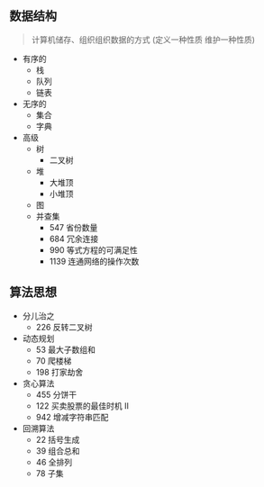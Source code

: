 ## 数据结构

> 计算机储存、组织组织数据的方式 (定义一种性质 维护一种性质)

- 有序的
  - 栈
  - 队列
  - 链表
- 无序的
  - 集合
  - 字典
- 高级
  - 树
    - 二叉树
  - 堆
    - 大堆顶
    - 小堆顶
  - 图
  - 并查集
    - 547 省份数量
    - 684 冗余连接
    - 990 等式方程的可满足性
    - 1139 连通网络的操作次数

## 算法思想
- 分儿治之
  - 226 反转二叉树
- 动态规划
  - 53 最大子数组和
  - 70 爬楼梯
  - 198 打家劫舍
- 贪心算法
  - 455 分饼干
  - 122 买卖股票的最佳时机 II
  - 942 增减字符串匹配
- 回溯算法
  - 22 括号生成
  - 39 组合总和
  - 46 全排列
  - 78 子集
